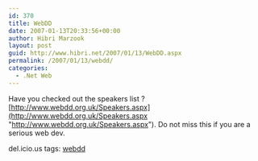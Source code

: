 ```yaml
---
id: 370
title: WebDD
date: 2007-01-13T20:33:56+00:00
author: Hibri Marzook
layout: post
guid: http://www.hibri.net/2007/01/13/WebDD.aspx
permalink: /2007/01/13/webdd/
categories:
  - .Net Web
---
```

Have you checked out the speakers list ? [http://www.webdd.org.uk/Speakers.aspx](http://www.webdd.org.uk/Speakers.aspx "http://www.webdd.org.uk/Speakers.aspx"). Do not miss this if you are a serious web dev.

<div class="wlWriterSmartContent" id="0767317B-992E-4b12-91E0-4F059A8CECA8:7bc15445-00a7-4e43-8116-6c1438eff45d" contenteditable="false" style="padding-right: 0px; display: inline; padding-left: 0px; float: none; padding-bottom: 0px; margin: 0px; padding-top: 0px">
  del.icio.us tags: <a href="http://del.icio.us/popular/webdd" rel="tag">webdd</a>
</div>